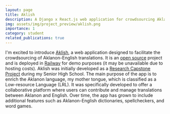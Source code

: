 ```yaml
---
layout: page
title: Aklish
description: A Django x React.js web application for crowdsourcing Aklanon-English translations.
img: assets/img/project_preview/aklish.png
importance: 1
category: student
related_publications: true
---
```


I'm excited to introduce [Aklish](https://aklish.up.railway.app), a web application designed to facilitate the crowdsourcing of Aklanon-English translations. It is an [open source](https://github.com/andrianllmm/aklish) project and is deployed in [Railway](https://aklish.up.railway.app) for demo purposes (it may be unavailable due to hosting costs). Aklish was initially developed as a [Research Capstone Project](/publications/#maagma2024aklish) during my Senior High School. The main purpose of the app is to enrich the Aklanon language, my mother tongue, which is classified as a Low-resource Language (LRL). It was specifically developed to offer a collaborative platform where users can contribute and manage translations between Aklanon and English. Over time, the app has grown to include additional features such as Aklanon-English dictionaries, spellcheckers, and word games.